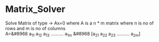 # Matrix_Solver
Solve Matrix of type -> Ax=0 where A is a n * m matrix where n is no of rows and m is no of columns <br/>
A=&#8968 a<sub>11</sub> a<sub>12</sub> a<sub>13</sub> .......... a<sub>1m</sub> &#8968
  [a<sub>21</sub> a<sub>22</sub> a<sub>23</sub> .......... a<sub>2m</sub>]

  
